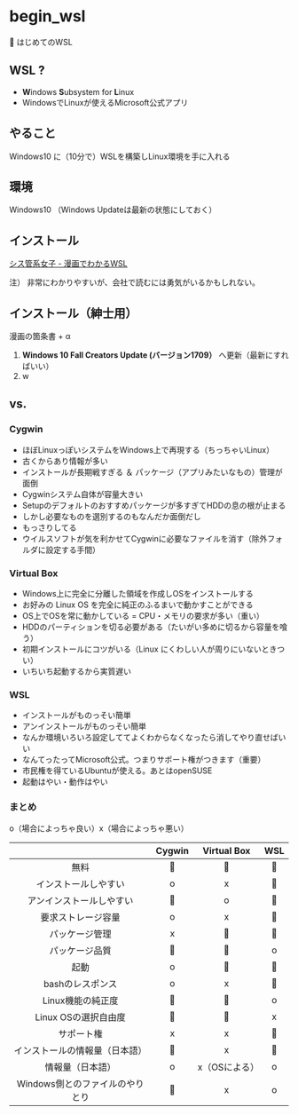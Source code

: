 # begin_wsl
:beginner: はじめてのWSL

## WSL ?
* **W**indows **S**ubsystem for **L**inux
* WindowsでLinuxが使えるMicrosoft公式アプリ

## やること
Windows10 に（10分で）WSLを構築しLinux環境を手に入れる

## 環境
Windows10 （Windows Updateは最新の状態にしておく）

## インストール
[シス管系女子 - 漫画でわかるWSL](http://system-admin-girl.com/comic/begins/sp-wsl/)

注） 非常にわかりやすいが、会社で読むには勇気がいるかもしれない。

## インストール（紳士用）
漫画の箇条書 + α
1. **Windows 10 Fall Creators Update (バージョン1709）** へ更新（最新にすればいい）
1. w

## vs.
### Cygwin
* ほぼLinuxっぽいシステムをWindows上で再現する（ちっちゃいLinux）
* 古くからあり情報が多い
* インストールが長期戦すぎる ＆ パッケージ（アプリみたいなもの）管理が面倒
* Cygwinシステム自体が容量大きい
* Setupのデフォルトのおすすめパッケージが多すぎてHDDの息の根が止まる
* しかし必要なものを選別するのもなんだか面倒だし
* もっさりしてる
* ウイルスソフトが気を利かせてCygwinに必要なファイルを消す（除外フォルダに設定する手間）

### Virtual Box
* Windows上に完全に分離した領域を作成しOSをインストールする
* お好みの Linux OS を完全に純正のふるまいで動かすことができる
* OS上でOSを常に動かしている = CPU・メモリの要求が多い（重い）
* HDDのパーティションを切る必要がある（たいがい多めに切るから容量を喰う）
* 初期インストールにコツがいる（Linux にくわしい人が周りにいないときつい）
* いちいち起動するから実質遅い


### WSL
* インストールがものっそい簡単
* アンインストールがものっそい簡単
* なんか環境いろいろ設定しててよくわからなくなったら消してやり直せばいい
* なんてったってMicrosoft公式。つまりサポート権がつきます（重要）
* 市民権を得ているUbuntuが使える。あとはopenSUSE
* 起動はやい・動作はやい

### まとめ
o（場合によっちゃ良い）x（場合によっちゃ悪い）

|      | Cygwin | Virtual Box | **WSL** |
| :--: | :--:   | :--:        | :--:    |
| 無料 | :100: | :100: | :100: |
| インストールしやすい | o | x | :100: |
| アンインストールしやすい  | :shit: | o | :100: |
| 要求ストレージ容量 | o | x | :100: |
| パッケージ管理 | x | :100: | :100: |
| パッケージ品質 | :shit: | :100: | o |
| 起動  | o | :shit: | :100: |
| bashのレスポンス  | o | x | :100: |
| Linux機能の純正度  | :shit: | :100: | o |
| Linux OSの選択自由度  | :shit: | :100: | x |
| サポート権  | x | x | :100: |
| インストールの情報量（日本語）| :100: | x | :100: |
| 情報量（日本語）  | o | x（OSによる） | o |
| Windows側とのファイルのやりとり  | :100: | x | o |

